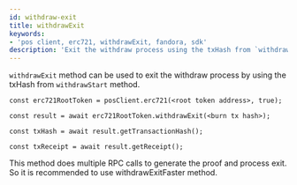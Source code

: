 ```yaml
---
id: withdraw-exit
title: withdrawExit
keywords: 
- 'pos client, erc721, withdrawExit, fandora, sdk'
description: 'Exit the withdraw process using the txHash from `withdrawStart`'
---
```


`withdrawExit` method can be used to exit the withdraw process by using the txHash from `withdrawStart` method.

```
const erc721RootToken = posClient.erc721(<root token address>, true);

const result = await erc721RootToken.withdrawExit(<burn tx hash>);

const txHash = await result.getTransactionHash();

const txReceipt = await result.getReceipt();

```


This method does multiple RPC calls to generate the proof and process exit. So it is recommended to use withdrawExitFaster method.
>